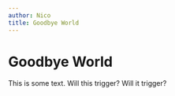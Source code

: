 ```yaml
---
author: Nico
title: Goodbye World
---
```



# Goodbye World

This is some text. Will this trigger? Will it trigger?

